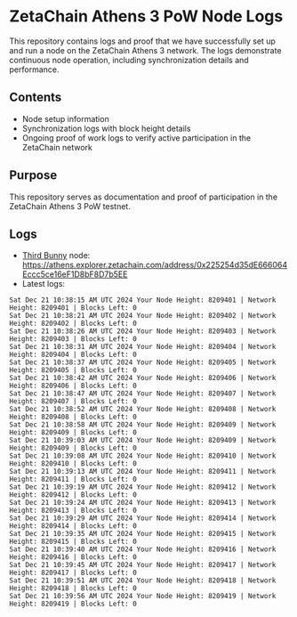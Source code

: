 # ZetaChain Athens 3 PoW Node Logs
This repository contains logs and proof that we have successfully set up and run a node on the ZetaChain Athens 3 network. The logs demonstrate continuous node operation, including synchronization details and performance.

## Contents
- Node setup information
- Synchronization logs with block height details
- Ongoing proof of work logs to verify active participation in the ZetaChain network

## Purpose
This repository serves as documentation and proof of participation in the ZetaChain Athens 3 PoW testnet.

## Logs

- [Third Bunny](https://thirdbunny.xyz/) node: https://athens.explorer.zetachain.com/address/0x225254d35dE666064Eccc5ce16eF1D8bF8D7b5EE
- Latest logs:
```
Sat Dec 21 10:38:15 AM UTC 2024 Your Node Height: 8209401 | Network Height: 8209401 | Blocks Left: 0
Sat Dec 21 10:38:21 AM UTC 2024 Your Node Height: 8209402 | Network Height: 8209402 | Blocks Left: 0
Sat Dec 21 10:38:26 AM UTC 2024 Your Node Height: 8209403 | Network Height: 8209403 | Blocks Left: 0
Sat Dec 21 10:38:31 AM UTC 2024 Your Node Height: 8209404 | Network Height: 8209404 | Blocks Left: 0
Sat Dec 21 10:38:37 AM UTC 2024 Your Node Height: 8209405 | Network Height: 8209405 | Blocks Left: 0
Sat Dec 21 10:38:42 AM UTC 2024 Your Node Height: 8209406 | Network Height: 8209406 | Blocks Left: 0
Sat Dec 21 10:38:47 AM UTC 2024 Your Node Height: 8209407 | Network Height: 8209407 | Blocks Left: 0
Sat Dec 21 10:38:52 AM UTC 2024 Your Node Height: 8209408 | Network Height: 8209408 | Blocks Left: 0
Sat Dec 21 10:38:58 AM UTC 2024 Your Node Height: 8209409 | Network Height: 8209409 | Blocks Left: 0
Sat Dec 21 10:39:03 AM UTC 2024 Your Node Height: 8209409 | Network Height: 8209409 | Blocks Left: 0
Sat Dec 21 10:39:08 AM UTC 2024 Your Node Height: 8209410 | Network Height: 8209410 | Blocks Left: 0
Sat Dec 21 10:39:13 AM UTC 2024 Your Node Height: 8209411 | Network Height: 8209411 | Blocks Left: 0
Sat Dec 21 10:39:19 AM UTC 2024 Your Node Height: 8209412 | Network Height: 8209412 | Blocks Left: 0
Sat Dec 21 10:39:24 AM UTC 2024 Your Node Height: 8209413 | Network Height: 8209413 | Blocks Left: 0
Sat Dec 21 10:39:29 AM UTC 2024 Your Node Height: 8209414 | Network Height: 8209414 | Blocks Left: 0
Sat Dec 21 10:39:35 AM UTC 2024 Your Node Height: 8209415 | Network Height: 8209415 | Blocks Left: 0
Sat Dec 21 10:39:40 AM UTC 2024 Your Node Height: 8209416 | Network Height: 8209416 | Blocks Left: 0
Sat Dec 21 10:39:45 AM UTC 2024 Your Node Height: 8209417 | Network Height: 8209417 | Blocks Left: 0
Sat Dec 21 10:39:51 AM UTC 2024 Your Node Height: 8209418 | Network Height: 8209418 | Blocks Left: 0
Sat Dec 21 10:39:56 AM UTC 2024 Your Node Height: 8209419 | Network Height: 8209419 | Blocks Left: 0
```
